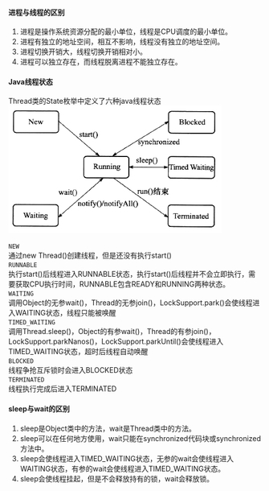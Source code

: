 #### 进程与线程的区别

1. 进程是操作系统资源分配的最小单位，线程是CPU调度的最小单位。
2. 进程有独立的地址空间，相互不影响，线程没有独立的地址空间。
3. 进程切换开销大，线程切换开销相对小。
4. 进程可以独立存在，而线程脱离进程不能独立存在。

#### Java线程状态
Thread类的State枚举中定义了六种java线程状态\
![线程状态]

`NEW`  
通过new Thread()创建线程，但是还没有执行start()  
`RUNNABLE`  
执行start()后线程进入RUNNABLE状态，执行start()后线程并不会立即执行，需要获取CPU执行时间，RUNNABLE包含READY和RUNNING两种状态。  
`WAITING`  
调用Object的无参wait()，Thread的无参join()，LockSupport.park()会使线程进入WAITING状态，线程只能被唤醒    
`TIMED_WAITING`  
调用Thread.sleep()，Object的有参wait()，Thread的有参join()，LockSupport.parkNanos()，LockSupport.parkUntil()会使线程进入TIMED_WAITING状态，超时后线程自动唤醒  
`BLOCKED`  
线程争抢互斥锁时会进入BLOCKED状态  
`TERMINATED`  
线程执行完成后进入TERMINATED


#### sleep与wait的区别
1. sleep是Object类中的方法，wait是Thread类中的方法。
2. sleep可以在任何地方使用，wait只能在synchronized代码块或synchronized方法中。
3. sleep会使线程进入TIMED_WAITING状态，无参的wait会使线程进入WAITING状态，有参的wait会使线程进入TIMED_WAITING状态。
4. sleep会使线程挂起，但是不会释放持有的锁，wait会释放锁。


[线程状态]:<../../_assets/thread-state.png>